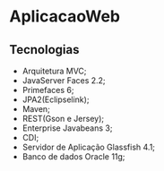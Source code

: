 # AplicacaoWeb

## Tecnologias

* Arquitetura MVC;
* JavaServer Faces 2.2;
* Primefaces 6;
* JPA2(Eclipselink);
* Maven;
* REST(Gson e Jersey);
* Enterprise Javabeans 3;
* CDI;
* Servidor de Aplicação Glassfish 4.1;
* Banco de dados Oracle 11g;
